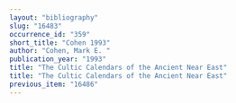 ```yaml
---
layout: "bibliography"
slug: "16483"
occurrence_id: "359"
short_title: "Cohen 1993"
author: "Cohen, Mark E. "
publication_year: "1993"
title: "The Cultic Calendars of the Ancient Near East"
title: "The Cultic Calendars of the Ancient Near East"
previous_item: "16486"
---
```

